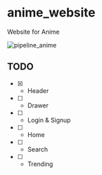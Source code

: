 # anime_website
Website for Anime



![pipeline_anime](https://user-images.githubusercontent.com/31028745/112741164-9ad32400-8fa0-11eb-8fe3-95e4d7e2e0fb.png)

## TODO

- [x] - Header
- [ ] - Drawer
- [ ] - Login & Signup
- [ ] - Home
- [ ] - Search
- [ ] - Trending

